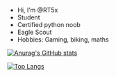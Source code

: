 - Hi, I’m @RT5x
- Student
- Certified python noob
- Eagle Scout
- Hobbies: Gaming, biking, maths

[![Anurag's GitHub stats](https://github-readme-stats.vercel.app/api?username=RT5x&theme=dark)](https://github.com/anuraghazra/github-readme-stats)

[![Top Langs](https://github-readme-stats.vercel.app/api/top-langs/?username=RT5x&theme=dark)](https://github.com/anuraghazra/github-readme-stats)



<!---
RT5x/RT5x is a ✨ special ✨ repository because its `README.md` (this file) appears on your GitHub profile.
You can click the Preview link to take a look at your changes.
--->
